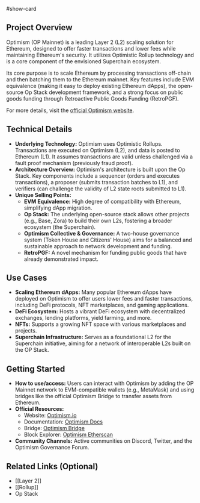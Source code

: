 #show-card

## Project Overview

Optimism (OP Mainnet) is a leading Layer 2 (L2) scaling solution for Ethereum, designed to offer faster transactions and lower fees while maintaining Ethereum's security. It utilizes Optimistic Rollup technology and is a core component of the envisioned Superchain ecosystem.

Its core purpose is to scale Ethereum by processing transactions off-chain and then batching them to the Ethereum mainnet. Key features include EVM equivalence (making it easy to deploy existing Ethereum dApps), the open-source Op Stack development framework, and a strong focus on public goods funding through Retroactive Public Goods Funding (RetroPGF).

For more details, visit the [official Optimism website](https://www.optimism.io/).

## Technical Details

- **Underlying Technology:** Optimism uses Optimistic Rollups. Transactions are executed on Optimism (L2), and data is posted to Ethereum (L1). It assumes transactions are valid unless challenged via a fault proof mechanism (previously fraud proof).
- **Architecture Overview:** Optimism's architecture is built upon the Op Stack. Key components include a sequencer (orders and executes transactions), a proposer (submits transaction batches to L1), and verifiers (can challenge the validity of L2 state roots submitted to L1).
- **Unique Selling Points:**
  - **EVM Equivalence:** High degree of compatibility with Ethereum, simplifying dApp migration.
  - **Op Stack:** The underlying open-source stack allows other projects (e.g., Base, Zora) to build their own L2s, fostering a broader ecosystem (the Superchain).
  - **Optimism Collective & Governance:** A two-house governance system (Token House and Citizens' House) aims for a balanced and sustainable approach to network development and funding.
  - **RetroPGF:** A novel mechanism for funding public goods that have already demonstrated impact.

## Use Cases

- **Scaling Ethereum dApps:** Many popular Ethereum dApps have deployed on Optimism to offer users lower fees and faster transactions, including DeFi protocols, NFT marketplaces, and gaming applications.
- **DeFi Ecosystem:** Hosts a vibrant DeFi ecosystem with decentralized exchanges, lending platforms, yield farming, and more.
- **NFTs:** Supports a growing NFT space with various marketplaces and projects.
- **Superchain Infrastructure:** Serves as a foundational L2 for the Superchain initiative, aiming for a network of interoperable L2s built on the OP Stack.

## Getting Started

- **How to use/access:** Users can interact with Optimism by adding the OP Mainnet network to EVM-compatible wallets (e.g., MetaMask) and using bridges like the official Optimism Bridge to transfer assets from Ethereum.
- **Official Resources:**
  - Website: [Optimism.io](https://www.optimism.io/)
  - Documentation: [Optimism Docs](https://docs.optimism.io/)
  - Bridge: [Optimism Bridge](https://app.optimism.io/bridge)
  - Block Explorer: [Optimism Etherscan](https://optimistic.etherscan.io/)
- **Community Channels:** Active communities on Discord, Twitter, and the Optimism Governance Forum.

## Related Links (Optional)

- [[Layer 2]]
- [[Rollup]]
- Op Stack
